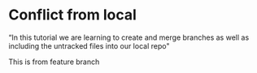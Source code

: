 
# Conflict from local



“In
this tutorial we are learning to create and merge branches as well as including the untracked files into
our local repo"

This is from feature branch
